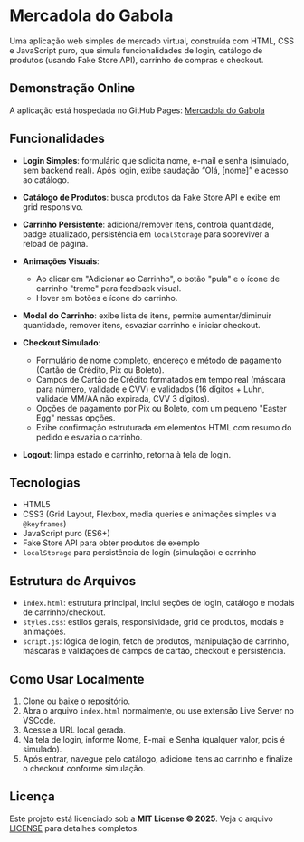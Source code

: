 # Mercadola do Gabola

Uma aplicação web simples de mercado virtual, construída com HTML, CSS e JavaScript puro, que simula funcionalidades de login, catálogo de produtos (usando Fake Store API), carrinho de compras e checkout.

## Demonstração Online
A aplicação está hospedada no GitHub Pages:
[Mercadola do Gabola](https://gabecmelo.github.io/mercadola-do-gabola)

## Funcionalidades

* **Login Simples**: formulário que solicita nome, e-mail e senha (simulado, sem backend real). Após login, exibe saudação “Olá, \[nome]” e acesso ao catálogo.
* **Catálogo de Produtos**: busca produtos da Fake Store API e exibe em grid responsivo.
* **Carrinho Persistente**: adiciona/remover itens, controla quantidade, badge atualizado, persistência em `localStorage` para sobreviver a reload de página.

* **Animações Visuais**:
  * Ao clicar em "Adicionar ao Carrinho", o botão "pula" e o ícone de carrinho "treme" para feedback visual.
  * Hover em botões e ícone do carrinho.
* **Modal do Carrinho**: exibe lista de itens, permite aumentar/diminuir quantidade, remover itens, esvaziar carrinho e iniciar checkout.
* **Checkout Simulado**:

  * Formulário de nome completo, endereço e método de pagamento (Cartão de Crédito, Pix ou Boleto).
  * Campos de Cartão de Crédito formatados em tempo real (máscara para número, validade e CVV) e validados (16 dígitos + Luhn, validade MM/AA não expirada, CVV 3 dígitos).
  * Opções de pagamento por Pix ou Boleto, com um pequeno "Easter Egg" nessas opções.
  * Exibe confirmação estruturada em elementos HTML com resumo do pedido e esvazia o carrinho.
* **Logout**: limpa estado e carrinho, retorna à tela de login.

## Tecnologias
* HTML5
* CSS3 (Grid Layout, Flexbox, media queries e animações simples via `@keyframes`)
* JavaScript puro (ES6+)
* Fake Store API para obter produtos de exemplo
* `localStorage` para persistência de login (simulação) e carrinho

## Estrutura de Arquivos
* `index.html`: estrutura principal, inclui seções de login, catálogo e modais de carrinho/checkout.
* `styles.css`: estilos gerais, responsividade, grid de produtos, modais e animações.
* `script.js`: lógica de login, fetch de produtos, manipulação de carrinho, máscaras e validações de campos de cartão, checkout e persistência.

## Como Usar Localmente
1. Clone ou baixe o repositório.
2. Abra o arquivo `index.html` normalmente, ou use extensão Live Server no VSCode.
3. Acesse a URL local gerada.
4. Na tela de login, informe Nome, E-mail e Senha (qualquer valor, pois é simulado).
5. Após entrar, navegue pelo catálogo, adicione itens ao carrinho e finalize o checkout conforme simulação.

## Licença

Este projeto está licenciado sob a **MIT License © 2025**. Veja o arquivo [LICENSE](LICENSE) para detalhes completos.
